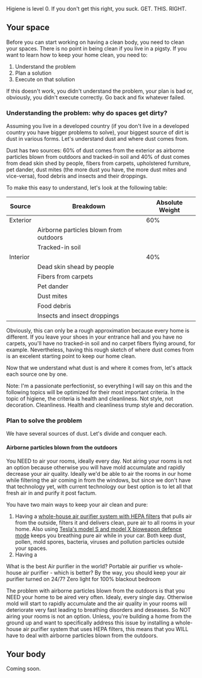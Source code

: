 Higiene is level 0. If you don't get this right, you suck. GET. THIS. RIGHT.

## Your space

Before you can start working on having a clean body, you need to clean your spaces. There is no point in being clean if you live in a pigsty. If you want to learn how to keep your home clean, you need to:

1. Understand the problem
2. Plan a solution
3. Execute on that solution

If this doesn't work, you didn't understand the problem, your plan is bad or, obviously, you didn't execute correctly. Go back and fix whatever failed.

### Understanding the problem: why do spaces get dirty?

Assuming you live in a developed country (if you don't live in a developed country you have bigger problems to solve), your biggest source of dirt is dust in various forms. Let's understand dust and where dust comes from.

Dust has two sources: 60% of dust comes from the exterior as airborne particles blown from outdoors and tracked-in soil and 40% of dust comes from dead skin shed by people, fibers from carpets, upholstered furniture, pet dander, dust mites (the more dust you have, the more dust mites and vice-versa), food debris and insects and their droppings.

To make this easy to understand, let's look at the following table:

| Source | Breakdown | Absolute Weight |
|---|---|---|
| Exterior | | 60% |
|  | Airborne particles blown from outdoors |  |
|  | Tracked-in soil |  |
| Interior |  | 40% |
|  | Dead skin shead by people |  |
|  | Fibers from carpets |  |
|  | Pet dander |  |
|  | Dust mites |  |
|  | Food debris |  |
|  | Insects and insect droppings |  |

Obviously, this can only be a rough approximation because every home is different. If you leave your shoes in your entrance hall and you have no carpets, you'll have no tracked-in soil and no carpet fibers flying around, for example. Nevertheless, having this rough sketch of where dust comes from is an excelent starting point to keep our home clean.

Now that we understand what dust is and where it comes from, let's attack each source one by one.

Note: I'm a passionate perfectionist, so everything I will say on this and the following topics will be optimized for their most important criteria. In the topic of higiene, the criteria is health and cleanliness. Not style, not decoration. Cleanliness. Health and cleanliness trump style and decoration.

### Plan to solve the problem

We have several sources of dust. Let's divide and conquer each.

#### Airborne particles blown from the outdoors

You NEED to air your rooms, ideally every day. Not airing your rooms is not an option because otherwise you will have mold accumulate and rapidly decrease your air quality. Ideally we'd be able to air the rooms in our home while filtering the air coming in from the windows, but since we don't have that technology yet, with current technology our best option is to let all that fresh air in and purify it post factum.

You have two main ways to keep your air clean and pure:
1. Having a [whole-house air purifier system with HEPA filters](https://www.iqair.com/us/whole-house-air-purifiers/perfect16) that pulls air from the outside, filters it and delivers clean, pure air to all rooms in your home. Also using [Tesla's model S and model X bioweapon defence mode](https://www.tesla.com/blog/putting-tesla-hepa-filter-and-bioweapon-defense-mode-to-the-test) keeps you breathing pure air while in your car. Both keep dust, pollen, mold spores, bacteria, viruses and pollution particles outside your spaces.
2. Having a

What is the best Air purifier in the world?
Portable air purifier vs whole-house air purifier - which is better?
By the way, you should keep your air purifier turned on 24/7?
Zero light for 100% blackout bedroom

The problem with airborne particles blown from the outdoors is that you NEED your home to be aired very often. Idealy, every single day. Otherwise mold will start to rapidly accumulate and the air quality in your rooms will deteriorate very fast leading to breathing disorders and deseases. So NOT airing your rooms is not an option. Unless, you're building a home from the ground up and want to specifically address this issue by installing a whole-house air purifier system that uses HEPA filters, this means that you WILL have to deal with airborne particles blown from the outdoors.


## Your body

Coming soon.